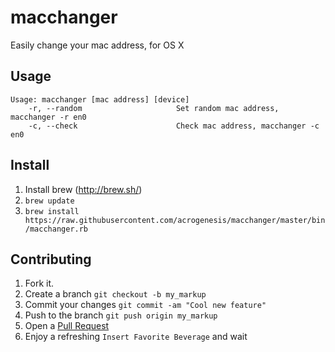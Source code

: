 macchanger
==========

Easily change your mac address, for OS X

Usage
---

```
Usage: macchanger [mac address] [device]
    -r, --random                     Set random mac address, macchanger -r en0
    -c, --check                      Check mac address, macchanger -c en0

```

Install
---

1. Install brew (http://brew.sh/)
2. `brew update`
3. `brew install https://raw.githubusercontent.com/acrogenesis/macchanger/master/bin/macchanger.rb`

Contributing
---

1. Fork it.
2. Create a branch `git checkout -b my_markup`
3. Commit your changes `git commit -am "Cool new feature"`
4. Push to the branch `git push origin my_markup`
5. Open a [Pull Request][1]
6. Enjoy a refreshing `Insert Favorite Beverage` and wait

[1]: https://github.com/acrogenesis/macchanger/pulls
